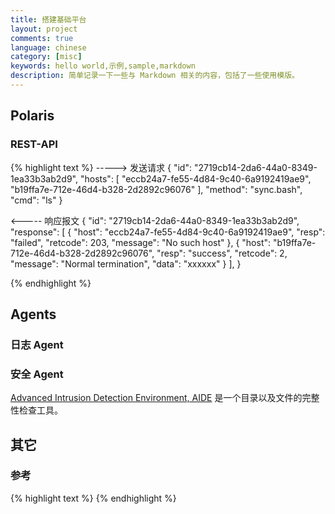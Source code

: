 ```yaml
---
title: 搭建基础平台
layout: project
comments: true
language: chinese
category: [misc]
keywords: hello world,示例,sample,markdown
description: 简单记录一下一些与 Markdown 相关的内容，包括了一些使用模版。
---
```


<!-- more -->

## Polaris


### REST-API

{% highlight text %}
-----> 发送请求
{
	"id": "2719cb14-2da6-44a0-8349-1ea33b3ab2d9",
	"hosts": [ "eccb24a7-fe55-4d84-9c40-6a9192419ae9", "b19ffa7e-712e-46d4-b328-2d2892c96076" ],
	"method": "sync.bash",
	"cmd": "ls"
}

<----- 响应报文
{
	"id": "2719cb14-2da6-44a0-8349-1ea33b3ab2d9",
	"response": [ {
		"host": "eccb24a7-fe55-4d84-9c40-6a9192419ae9",
		"resp": "failed",
		"retcode": 203,
		"message": "No such host"
	}, {
		"host": "b19ffa7e-712e-46d4-b328-2d2892c96076",
		"resp": "success",
		"retcode": 2,
		"message": "Normal termination",
		"data": "xxxxxx"
	} ],
}


{% endhighlight %}




## Agents

### 日志 Agent

### 安全 Agent

[Advanced Intrusion Detection Environment, AIDE](http://aide.sourceforge.net/) 是一个目录以及文件的完整性检查工具。

<!-- https://linux.cn/article-4242-1.html -->


## 其它



### 参考











<!--
前端介绍
https://github.com/brickspert/blog

前端使用的FontAwesom字体
http://corporate.joostrap.com/features/fontawesome-icons

http://sharadchhetri.com/2013/12/13/how-to-lock-and-unlock-user-account-in-linux/
https://github.com/Distrotech/shadow-utils/blob/distrotech-shadow-utils/src/chage.c

一些常用库
https://github.com/fmela/libdict
https://github.com/attractivechaos/klib
https://github.com/nanomsg/nanomsg

GoLang ZeroMQ
http://blog.haohtml.com/archives/14496

using zeromq with libev
https://github.com/pijyoi/zmq_libev
buffered socket library for libev
https://github.com/mreiferson/libevbuffsock

Introspected tunnels to localhost
https://github.com/koolshare/ngrok-libev
https://github.com/inconshreveable/ngrok

Proxy
https://github.com/isayme/socks5
https://github.com/z3APA3A/3proxy


Message Queue
https://github.com/je-so/iqueue *****
https://github.com/circonus-labs/fq
https://github.com/liexusong/mx-queued
https://github.com/chaoran/fast-wait-free-queue
https://github.com/haipome/lock_free_queue
https://github.com/supermartian/lockfree-queue
https://github.com/slact/nchan
https://github.com/darkautism/lfqueue
https://github.com/tylertreat/gatling
https://github.com/bangadennis/networking
https://github.com/fcten/webit

HTTP Server
https://github.com/bachan/ugh
https://github.com/Lupus/libevfibers
https://github.com/h2o/h2o
https://github.com/monkey/monkey
https://github.com/lpereira/lwan


http://www.tildeslash.com/libzdb/#





DROP TABLE IF EXISTS `hosts`;
CREATE TABLE IF NOT EXISTS `hosts` (
	`id` BIGINT NOT NULL AUTO_INCREMENT,
	`name` VARCHAR(128) DEFAULT NULL COMMENT 'TAG、服务或主机标示(如AgentSN、IP、HOSTNAME)',


	`gmt_create` datetime DEFAULT CURRENT_TIMESTAMP,
	`gmt_modify` datetime ON UPDATE CURRENT_TIMESTAMP,
	UNIQUE KEY uk_name (name),
	PRIMARY KEY (`id`)
) ENGINE=InnoDB DEFAULT CHARSET=latin1;

DROP TABLE IF EXISTS `jobs`;
CREATE TABLE IF NOT EXISTS `jobs` (
	`id` BIGINT NOT NULL AUTO_INCREMENT,


	`gmt_create` datetime DEFAULT CURRENT_TIMESTAMP,
	`gmt_modify` datetime ON UPDATE CURRENT_TIMESTAMP,
	UNIQUE KEY uk_name (name),
	PRIMARY KEY (`id`)
) ENGINE=InnoDB DEFAULT CHARSET=latin1;


DROP TABLE IF EXISTS `host_job`;
CREATE TABLE IF NOT EXISTS `host_job` (
	`hostid` BIGINT NOT NULL,
	`jobid` BIGINT NOT NULL,
	UNIQUE KYE (`jobid`, `hostid`),
	PRIMARY KEY (`hostid`, `jobid`)
) ENGINE=InnoDB DEFAULT CHARSET=latin1;


假设产品树采用的是三层结构，
产品，对外售卖的服务(如ECS、RDS等)、内部使用平台(数据库管理平台、运维系统等)
服务，一般也就是一个团队独立开发维护的。
组件/微服务，可以独立安装部署的最小单元，例如Console、DB、Server等。

那么保存的任务就会涉及了继承的层级关系，一般来说层级越低的优先级也越高 ECS < OpenStack < Console < Host ，而这里的优先级处理则是直接通过服务端进行处理。



获取主机对应的任务



内存不足测试
https://oomake.com/question/12305
https://code-examples.net/zh-CN/q/1a9c8
kill信号的排查
https://hongjiang.info/shell-script-background-process-ignore-sigint/


1. 超过最大buffer则丢弃后续的数据，目前设置为 64K。
2. 内存不足、read返回失败(认为内部错误，会打印错误信息) 时会强制 KILL 子进程。
   此时进程会返回状态9(直接在回调函数中kill进程进行测试)
3. fork进程后没有通过exevp()执行，而是直接退出。
   此时通过valgrind会看到有reachable的报错，主要是子进程继承的资源未被释放，如果子进程退出时释放所有资源，那么就不会报错。
   不过可以忽略，操作系统会在进程退出时对这部分的内存进行回收。
4. 执行超时3次以后则会强制退出。测试脚本需要忽略 SIGINT(2) 信号，也就是 trap '' 2
5. libev在新创建的进程里面，实际不需要手动关闭正常运行流程，但是以防后面添加了其它的处理逻辑，还是关闭掉。













             revoke
 [PENDING]------------ >[REVOKED]
     |
     |
     |
     |  put with delay               release with delay
     |`--------------- > [DELAYED] < ---------------------.
     |                       |                             |
     |                kick   | (time passes)               |
     |                       |                             |
     |  put                  v     reserve<1>              |       delete
      `---------------- > [READY] ------------------ > [RESERVED] -------- > [SUCCESS] *poof*
                            ^  ^                        |  |  |
                            |   \    release(retry)     |  |  |
                            |    `---------------------'   |  |
                            |                              |  |
                            | kick                         |  | delete
                            |                              |  |
                            |       bury(retry many times) |  |
                         [BURIED] <-----------------------'   |
                            |                                 |
                            |          delete                 |
                             `--------------------------------`---- > [FAILED] *poof*


## 任务状态

任务最终状态。

* Pending 任务已经下发但是还没有拆解添加到队列中。
* Success 执行成功，包括重试N次之后成功。
* Failed 执行失败，包括重试N次之后失败。
* Revoked 任务被撤销，注意除了Reserved状态的任务外，其它状态都可以被撤销。

任务队列中保存的状态。

* Ready 任务已经满足条件(一般是时间到了)准备被调度执行。
* Reserved 任务被Worker取出准备执行，也就是预定。
* Delayed 任务延迟一段时间之后调整为 Ready 状态。
* Buried 一般是任务处理失败，等待后续的调用，通常超过一段较长时间后自动会删除。


1. 如果Worker拿到任务之后由于某些原因(宕机、进程崩溃等)失败了。
   这一场景会在当 ttr 超时后重新添加到 Ready 队列中，如果 ttr 过长那么会导致等待时间过长，为此最好添加主动探测机制。

int put(unsigned int priority, int delay, int ttl, int ttr, int nbytes, char *buffer);
   新增一个任务。
   Args:
     @priority 任务的优先级，值越小优先级越高，默认是 1024，取值范围为 (0~2^32) 。
     @delay    延迟调度，单位是秒，此时的任务处于delayed状态。
     @ttl      Time To Live 调度有效期，从放置到Ready队列中，到开始执行的时间，如果超过则直接丢弃。
     @ttr      Time To Run 允许Worker的最大执行秒数，对处于Reserved状态的任务，如果在这段时间内。
     @nbytes   任务消息体的大小。
   Return:
     > 0 任务添加成功，返回的是任务ID

int reserve(int ttr)
   取出任务，并将任务保存为Reserved状态，对于取出的任务要求在任务的ttr时间内执行完成，超时则重装为Ready。
   Args:
     @ttr      Time To Run 用户端同时可以设置超时时间，一般 <= 0。

int delete(int taskid)
   删除任务。

int release(int taskid)
   将任务重新放回到 Ready 队列中。

int bury(int taskid)
   将任务迁移到Buried状态，一般是在执行失败之后，此时一般需要用户介入，判断是否要重新执行。

int touch(int taskid)
   为了防止任务超时，更新任务的执行时间，一般用于复杂场景。

GDB使用
http://sunyongfeng.com/201506/programmer/tools/gdb.html
https://darkdust.net/files/GDB%20Cheat%20Sheet.pdf

任务调度策略(参考Beanstalk)
https://github.com/kr/beanstalkd/blob/master/doc/protocol.zh-CN.md

## 统一错误码

通过uint16_t表示，分为 ErrorType(高八位)、ErrorCode(低八位) 

01 执行结果返回错误，也就是任务已经调度执行，只是任务本身执行时返回错误。
    00 执行超时。
	01 任务执行报错。

命令管道：
   A) 同步命令，直接通过TCP链接执行，会有超时时间设置；不会保存到任务队列中，由用户负责任务失败后的重试。
   B) 异步任务，一般耗时比较大，如安装部署；通过任务队列调度执行，可以指定调度策略(该策略由上层负责调度，如分批、延迟、定时等)。
   D) 持久任务，由上层下发到底层的Agent，并由Agent负责任务的调度执行，通过任务管理系统保证上下的参数一致。
   C) 查询接口，提供通用的实时查询接口；例如用户数、IP地址、内存、CPU等信息。

高可用、高并发
安全：A) 安全通道：签名、密文；B) 使用者权限控制：命令白名单、执行范围、IP白名单。

场景：
1. 贯穿服务器整个生命周期。
   1.1 资产核对。
   1.2 装机、硬件故障报修、维护、下线
2. 应用运维。发布、回滚、重启
3. 日志服务。推、拉
4. 监控。OS、JVM、DB、安全
5. 配置管理


任务依赖。
Directed Acyclic Graph, DAG

1. 任务下发执行、状态/结果查询，自动重试。PUSH
2. 全量持久化任务校验、同步。低频 PULL

保证单个任务下发成功。

基于产品树的任务继承，类似于模板机制

SVR 负责任务分发，监控 Agent 的状态，同步 Agent 任务。

Tips:
1. 所有时间除了前台展示都是 UTC/GMT 时间。

### 1. 任务管理

支持调度策略(批量、延迟下发)、重试策略(失败直接退出、失败等N秒后重试M次)、超时机制(任务时效性，超过一段时间后不需要再执行)、任务状态查询、任务取消、任务停止。

#### 1.1 任务下发

主要是接收用户发送的请求，校验参数是否合法，并持久化到数据库中。

A). 用户拼接请求，通过 REST API 调用发送到服务端。
B). 服务端接收到任务后校验入参是否合法。
   B.1 参数格式不符合规范。
   B.2 操作资源不存在，例如主机、产品树。
   B.3 服务端不可用，例如任务入库失败。

在这一步执行完成之后，将未调度执行的任务保存到数据库的重试列表中，由任务调度系统完成后续的重试逻辑，常见场景有：

1. SVR 升级、异常导致不可用。
2. Agent 升级、异常导致不可用；对于该场景，Agent 需要提供查询的 API 接口，如果失败则直接发起重试。

#### 1.2 任务调度执行

任务调度是通过 SVR 执行的，对于单台主机任务 ID 是单调递增的，如果发现 ID 不匹配，那么就需要获取相关任务的 ID 信息。

A). 按照用户配置的策略，将任务拆分为主机粒度，如果已经满足了运行条件，则添加到Kafka队列中。
B). SVR会订阅指定的Topic消费任务信息，并执行属于该主机的任务。<1>


1. 这里会存在几个问题；
   1.1 如果在消费时主机不在线，会导致任务丢失，此时的任务ID会出现空白，需要通过 RPC 远程请求任务。

维护两个任务 ID，包括主任务以及拆分后的任务。


#### 讨论

对于任务调度以及状态查询，实际上最好的方式是使用类似于 Beanstalk 专有的任务调度关系系统，不过类似于 Memcached ，这是一个单点，而且各个节点之间无法相互通讯。

因为缺少任务队列，只能保存、查询部分的任务状态，同时需要增加 Redis 。

https://github.com/crazy-canux/awesome-monitoring
-->



{% highlight text %}
{% endhighlight %}
